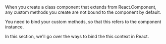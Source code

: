When you create a class component that extends from React.Component, any custom methods you create are not bound to the component by default. 

You need to bind your custom methods, so that this refers to the component instance. 

In this section, we'll go over the ways to bind the this context in React.